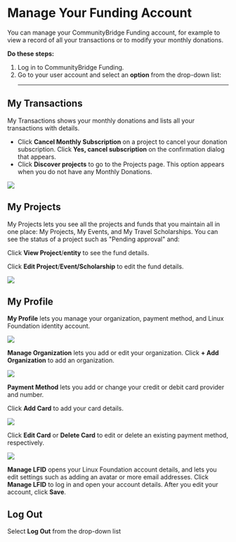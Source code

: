 # Manage Your Funding Account

You can manage your CommunityBridge Funding account, for example to view a record of all your transactions or to modify your monthly donations.

**Do these steps:**

1. Log in to CommunityBridge Funding.
2. Go to your user account and select an **option** from the drop-down list:
   * * * * 

## My Transactions <a id="ManageYourFundingAccount-MyTransactions"></a>

My Transactions shows your monthly donations and lists all your transactions with details.

* Click **Cancel Monthly Subscription** on a project to cancel your donation subscription. Click **Yes, cancel subscription** on the confirmation dialog that appears.
* Click **Discover projects** to go to the Projects page. This option appears when you do not have any Monthly Donations.

![](https://gblobscdn.gitbook.com/assets%2Flinux-foundation-documentation%2F-M2D_dS1B24qzcG9ihj9%2F-M2DaMsCh9IjE4W8chAj%2F7417305.png?generation=1584014142149051&alt=media)

## My Projects <a id="ManageYourFundingAccount-MyProjects"></a>

My Projects lets you see all the projects and funds that you maintain all in one place: My Projects, My Events, and My Travel Scholarships. You can see the status of a project such as "Pending approval" and:

Click **View Project**/**entity** to see the fund details.

Click **Edit Project**/**Event/Scholarship** to edit the fund details.

![](https://gblobscdn.gitbook.com/assets%2Flinux-foundation-documentation%2F-M2D_dS1B24qzcG9ihj9%2F-M2DaMsBPa4M1juvqjlL%2F7417304.png?generation=1584014142142683&alt=media)

## My Profile <a id="ManageYourFundingAccount-MyProfile"></a>

**My Profile** lets you manage your organization, payment method, and Linux Foundation identity account.

![](https://gblobscdn.gitbook.com/assets%2Flinux-foundation-documentation%2F-M2D_dS1B24qzcG9ihj9%2F-M2DaMs5OPD_qcUMMjQJ%2F7417298.png?generation=1584014142146211&alt=media)

**Manage Organization** lets you add or edit your organization. Click **+ Add Organization** to add an organization.

![](https://gblobscdn.gitbook.com/assets%2Flinux-foundation-documentation%2F-M2D_dS1B24qzcG9ihj9%2F-M2DaMs808FiWBcpbdOA%2F7417301.png?generation=1584014142159914&alt=media)

**Payment Method** lets you add or change your credit or debit card provider and number.

Click **Add Card** to add your card details.

![](https://gblobscdn.gitbook.com/assets%2Flinux-foundation-documentation%2F-M2D_dS1B24qzcG9ihj9%2F-M2DaMs7evdx9129w9ji%2F7417300.png?generation=1584014142141369&alt=media)

Click **Edit Card** or **Delete Card** to edit or delete an existing payment method, respectively.

![](https://gblobscdn.gitbook.com/assets%2Flinux-foundation-documentation%2F-M2D_dS1B24qzcG9ihj9%2F-M2DaMs6O5MrTnh5WBbl%2F7417299.png?generation=1584014142175792&alt=media)

**Manage LFID** opens your Linux Foundation account details, and lets you edit settings such as adding an avatar or more email addresses. Click **Manage LFID** to log in and open your account details. After you edit your account, click **Save**.

## Log Out <a id="ManageYourFundingAccount-LogOut"></a>

Select **Log Out** from the drop-down list

